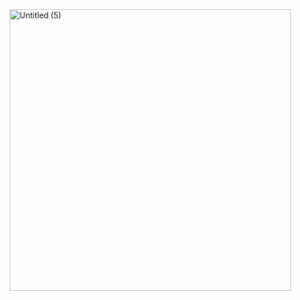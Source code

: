 <img width="500" alt="Untitled (5)" src="https://user-images.githubusercontent.com/102349522/210204696-3ea5ab4d-7e7b-4695-8712-2b16ee1b0d6c.png">

